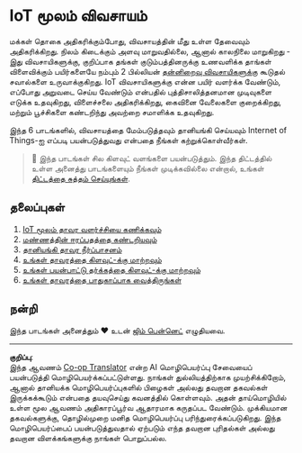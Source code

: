 <!--
CO_OP_TRANSLATOR_METADATA:
{
  "original_hash": "428bda82d9e6016ecea7c797564bf081",
  "translation_date": "2025-10-11T12:24:34+00:00",
  "source_file": "2-farm/README.md",
  "language_code": "ta"
}
-->
# IoT மூலம் விவசாயம்

மக்கள் தொகை அதிகரிக்கும்போது, விவசாயத்தின் மீது உள்ள தேவைவும் அதிகரிக்கிறது. நிலம் கிடைக்கும் அளவு மாறுவதில்லை, ஆனால் காலநிலை மாறுகிறது - இது விவசாயிகளுக்கு, குறிப்பாக தங்கள் குடும்பத்தினருக்கு உணவளிக்க தாங்கள் விளைவிக்கும் பயிர்களையே நம்பும் 2 பில்லியன் [தன்னிறைவு விவசாயிகளுக்கு](https://wikipedia.org/wiki/Subsistence_agriculture) கூடுதல் சவால்களை உருவாக்குகிறது. IoT விவசாயிகளுக்கு என்ன பயிர் வளர்க்க வேண்டும், எப்போது அறுவடை செய்ய வேண்டும் என்பதில் புத்திசாலித்தனமான முடிவுகளை எடுக்க உதவுகிறது, விளைச்சலை அதிகரிக்கிறது, கைவினை வேலைகளை குறைக்கிறது, மற்றும் பூச்சிகளை கண்டறிந்து அவற்றை சமாளிக்க உதவுகிறது.

இந்த 6 பாடங்களில், விவசாயத்தை மேம்படுத்தவும் தானியங்கி செய்யவும் Internet of Things-ஐ எப்படி பயன்படுத்துவது என்பதை நீங்கள் கற்றுக்கொள்வீர்கள்.

> 💁 இந்த பாடங்கள் சில கிளவுட் வளங்களை பயன்படுத்தும். இந்த திட்டத்தில் உள்ள அனைத்து பாடங்களையும் நீங்கள் முடிக்கவில்லை என்றால், உங்கள் [திட்டத்தை சுத்தம் செய்யுங்கள்](../clean-up.md).

## தலைப்புகள்

1. [IoT மூலம் தாவர வளர்ச்சியை கணிக்கவும்](lessons/1-predict-plant-growth/README.md)
1. [மண்ணத்தின் ஈரப்பதத்தை கண்டறியவும்](lessons/2-detect-soil-moisture/README.md)
1. [தானியங்கி தாவர நீர்ப்பாசனம்](lessons/3-automated-plant-watering/README.md)
1. [உங்கள் தாவரத்தை கிளவுட்-க்கு மாற்றவும்](lessons/4-migrate-your-plant-to-the-cloud/README.md)
1. [உங்கள் பயன்பாட்டு தர்க்கத்தை கிளவுட்-க்கு மாற்றவும்](lessons/5-migrate-application-to-the-cloud/README.md)
1. [உங்கள் தாவரத்தை பாதுகாப்பாக வைத்திருங்கள்](lessons/6-keep-your-plant-secure/README.md)

## நன்றி

இந்த பாடங்கள் அனைத்தும் ♥️ உடன் [ஜிம் பென்னெட்](https://GitHub.com/JimBobBennett) எழுதியவை.

---

**குறிப்பு**:  
இந்த ஆவணம் [Co-op Translator](https://github.com/Azure/co-op-translator) என்ற AI மொழிபெயர்ப்பு சேவையைப் பயன்படுத்தி மொழிபெயர்க்கப்பட்டுள்ளது. நாங்கள் துல்லியத்திற்காக முயற்சிக்கிறோம், ஆனால் தானியக்க மொழிபெயர்ப்புகளில் பிழைகள் அல்லது தவறான தகவல்கள் இருக்கக்கூடும் என்பதை தயவுசெய்து கவனத்தில் கொள்ளவும். அதன் தாய்மொழியில் உள்ள மூல ஆவணம் அதிகாரப்பூர்வ ஆதாரமாக கருதப்பட வேண்டும். முக்கியமான தகவல்களுக்கு, தொழில்முறை மனித மொழிபெயர்ப்பு பரிந்துரைக்கப்படுகிறது. இந்த மொழிபெயர்ப்பைப் பயன்படுத்துவதால் ஏற்படும் எந்த தவறான புரிதல்கள் அல்லது தவறான விளக்கங்களுக்கு நாங்கள் பொறுப்பல்ல.